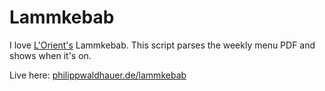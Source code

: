 # Lammkebab

I love [L'Orient's](http://www.restaurant-lorient.de/) Lammkebab. This script parses the weekly menu PDF and shows when it's on.

Live here: [philippwaldhauer.de/lammkebab](http://philippwaldhauer.de/lammkebab/)

